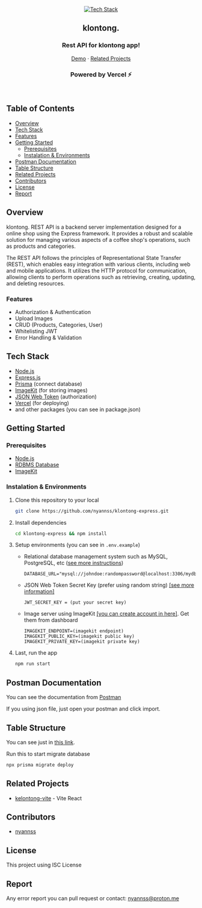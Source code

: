 <div align='center'>

[![Tech Stack](https://skillicons.dev/icons?i=nodejs,typescript,express,prisma)](#tech-stack)

<h2>klontong.</h2>
<h3 align="center">Rest API for klontong app!</h3>

[Demo](https://klontong-express.vercel.app/) · [Related Projects](#related-projects)

<h3 align="center">Powered by Vercel ⚡</h3>
</div><br>

## Table of Contents

- [Overview](#overview)
- [Tech Stack](#tech-stack)
- [Features](#features)
- [Getting Started](#getting-started)
  - [Prerequisites](#prerequisites)
  - [Instalation \& Environments](#instalation--environments)
- [Postman Documentation](#postman-documentation)
- [Table Structure](#table-structure)
- [Related Projects](#related-projects)
- [Contributors](#contributors)
- [License](#license)
- [Report](#report)

## Overview

klontong. REST API is a backend server implementation designed for a online shop using the Express framework. It provides a robust and scalable solution for managing various aspects of a coffee shop's operations, such as products and categories.

The REST API follows the principles of Representational State Transfer (REST), which enables easy integration with various clients, including web and mobile applications. It utilizes the HTTP protocol for communication, allowing clients to perform operations such as retrieving, creating, updating, and deleting resources.

### Features

- Authorization & Authentication
- Upload Images
- CRUD (Products, Categories, User)
- Whitelisting JWT
- Error Handling & Validation

## Tech Stack

- [Node.js](https://nodejs.org/)
- [Express.js](https://expressjs.com/)
- [Prisma](https://www.prisma.io/) (connect database)
- [ImageKit](https://imagekit.io/) (for storing images)
- [JSON Web Token](https://jwt.io/) (authorization)
- [Vercel](https://vercel.com/) (for deploying)
- and other packages (you can see in package.json)

## Getting Started

### Prerequisites

- [Node.js](https://nodejs.org/)
- [RDBMS Database](https://www.prisma.io/docs/getting-started/setup-prisma/start-from-scratch/relational-databases-typescript-postgresql)
- [ImageKit](https://imagekit.io/)

### Instalation & Environments

1. Clone this repository to your local

   ```bash
   git clone https://github.com/nyannss/klontong-express.git
   ```

2. Install dependencies

   ```bash
   cd klontong-express && npm install
   ```

3. Setup environments (you can see in `.env.example`)

   - Relational database management system such as MySQL, PostgreSQL, etc ([see more instructions](https://www.prisma.io/docs/getting-started/setup-prisma/start-from-scratch/relational-databases/connect-your-database-typescript-postgresql))

     ```env
     DATABASE_URL="mysql://johndoe:randompassword@localhost:3306/mydb"
     ```

   - JSON Web Token Secret Key (prefer using random string) [[see more information]](<https://jwt.io/introduction>)

     ```env
     JWT_SECRET_KEY = (put your secret key)
     ```

   - Image server using ImageKit [[you can create account in here]](<https://imagekit.io/>). Get them from dashboard

     ```env
     IMAGEKIT_ENDPOINT=(imagekit endpoint)
     IMAGEKIT_PUBLIC_KEY=(imagekit public key)
     IMAGEKIT_PRIVATE_KEY=(imagekit private key)
     ```


4. Last, run the app

   ```bash
   npm run start
   ```

## Postman Documentation

You can see the documentation from [Postman](https://www.postman.com/digital-squad-fw14/workspace/public/collection/26209677-9f569683-7ef7-4571-94a7-3ba07dc6bb9b?action=share&creator=26209677)

If you using json file, just open your postman and click import.

## Table Structure

You can see just in [this link](/prisma/schema.prisma).

Run this to start migrate database

   ```bash
   npx prisma migrate deploy
   ```

## Related Projects

- [kelontong-vite](https://github.com/nyannss/kelontong-vite) - Vite React

## Contributors

- [nyannss](https://github.com/nyannss)

## License

This project using ISC License

## Report

Any error report you can pull request
or contact: <nyannss@proton.me>
